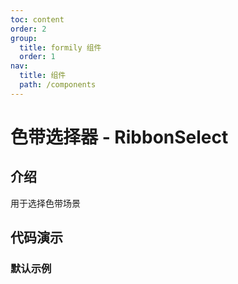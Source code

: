 ```yaml
---
toc: content
order: 2
group:
  title: formily 组件
  order: 1
nav:
  title: 组件
  path: /components
---
```


# 色带选择器 - RibbonSelect

## 介绍

用于选择色带场景

## 代码演示

### 默认示例

<code src="./demos/default.tsx"></code>

<API></API>
